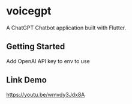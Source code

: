 # voicegpt

A ChatGPT Chatbot application built with Flutter.

## Getting Started

Add OpenAI API key to env to use

## Link Demo
https://youtu.be/wmvdy3Jdx8A
